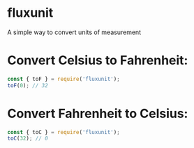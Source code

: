 # fluxunit

A simple way to convert units of measurement

# Convert Celsius to Fahrenheit:
```javascript
const { toF } = require('fluxunit');
toF(0); // 32
```
# Convert Fahrenheit to Celsius:
```javascript
const { toC } = require('fluxunit');
toC(32); // 0
```
